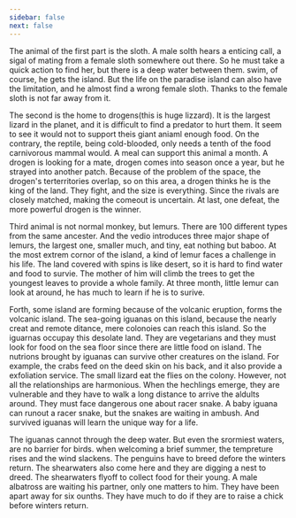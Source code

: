 ```yaml
---
sidebar: false
next: false
---
```

<BlogInfo/>








The animal of the first part is the sloth. A male solth hears a enticing call,
a sigal of mating from a female sloth somewhere out there. So he must take a
quick action to find her, but there is a deep water between them. swim, of
course, he gets the island. But the life on the paradise island can also have
the limitation, and he almost find a wrong female sloth. Thanks to the female
sloth is not far away from it.

The second is the home to drogens(this is huge lizzard). It is the largest
lizard in the planet, and it is difficult to find a predator to hurt them. It
seem to see it would not to support theis giant aniaml enough food. On the
contrary, the reptile, being cold-blooded, only needs a tenth of the food
carnivorous mammal would. A meal can support this animal a month. A drogen is
looking for a mate, drogen comes into season once a year, but he strayed into
another patch. Because of the problem of the space, the drogen's
terterritories overlap, so on this area, a drogen thinks he is the king of the
land. They fight, and the size is everything. Since the rivals are closely
matched, making the comeout is uncertain. At last, one defeat, the more
powerful drogen is the winner.

Third animal is not normal monkey, but lemurs. There are 100 different types
from the same ancester. And the vedio introduces three major shape of lemurs,
the largest one, smaller much, and tiny, eat nothing but baboo. At the most
extrem cornor of the island, a kind of lemur faces a challenge in his life.
The land covered with spins is like desert, so it is hard to find water and
food to survie. The mother of him will climb the trees to get the youngest
leaves to provide a whole family. At three month, little lemur can look at
around, he has much to learn if he is to surive.

Forth, some island are forming because of the volcanic eruption, forms the
volcanic island. The sea-going iguanas on this island, because the nearly
creat and remote ditance, mere colonoies can reach this island. So the
iguarnas occupay this desolate land. They are vegetarians and they must look
for food on the sea floor since there are little food on island. The nutrions
brought by iguanas can survive other creatures on the island. For example, the
crabs feed on the deed skin on his back, and it also provide a exfoliation
service. The small lizard eat the flies on the colony. However, not all the
relationships are  harmonious. When the hechlings emerge, they are vulnerable
and they have to walk a long distance to arrive the aldults around. They must
face dangerous one about racer snake. A baby iguana can runout a racer snake,
but the snakes are waiting in ambush. And survived iguanas will learn the
unique way for a life.

The iguanas cannot through the deep water. But even the srormiest waters, are
no barrier for birds. when welcoming a brief summer, the tempreture rises and
the wind slackens. The penguins have to breed defore the winters return. The
shearwaters also come here and they are digging a nest to dreed. The
shearwaters flyoff to collect food for their young. A male albatross are
waiting his partner, only one matters to him. They have been apart away for
six ounths. They have much to do if they are to raise a chick before winters
return.








<ActionBox />
        
<style>#top-box {margin-top:0.5rem!important;}</style>